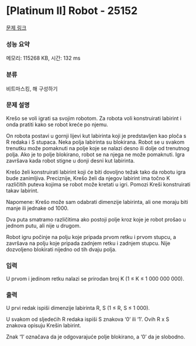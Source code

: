# [Platinum II] Robot - 25152 

[문제 링크](https://www.acmicpc.net/problem/25152) 

### 성능 요약

메모리: 115268 KB, 시간: 132 ms

### 분류

비트마스킹, 해 구성하기

### 문제 설명

<p>Krešo se voli igrati sa svojim robotom. Za robota voli konstruirati labirint i onda pratiti kako se robot kreće po njemu.</p>

<p>On robota postavi u gornji lijevi kut labirinta koji je predstavljen kao ploča s R redaka i S stupaca. Neka polja labirinta su blokirana. Robot se u svakom trenutku može pomaknuti na polje koje se nalazi desno ili dolje od trenutnog polja. Ako je to polje blokirano, robot se na njega ne može pomaknuti. Igra završava kada robot stigne u donji desni kut labirinta.</p>

<p>Krešo želi konstruirati labirint koji će biti dovoljno težak tako da robotu igra bude zanimljiva. Preciznije, Krešo želi da njegov labirint ima točno K različitih puteva kojima se robot može kretati u igri. Pomozi Kreši konstruirati takav labirint.</p>

<p>Napomene: Krešo može sam odabrati dimenzije labirinta, ali one moraju biti manje ili jednake od 1000.</p>

<p>Dva puta smatramo različitima ako postoji polje kroz koje je robot prošao u jednom putu, ali nije u drugom.</p>

<p>Robot igru počinje na polju koje pripada prvom retku i prvom stupcu, a završava na polju koje pripada zadnjem retku i zadnjem stupcu. Nije dozvoljeno blokirati nijedno od tih dvaju polja.</p>

### 입력 

 <p>U prvom i jedinom retku nalazi se prirodan broj K (1 ≤ K ≤ 1 000 000 000).</p>

### 출력 

 <p>U prvi redak ispiši dimenzije labirinta R, S (1 ≤ R, S ≤ 1 000).</p>

<p>U svakom od sljedećih R redaka ispiši S znakova ‘0’ ili ‘1’. Ovih R x S znakova opisuju Krešin labirint.</p>

<p>Znak ‘1’ označava da je odgovarajuće polje blokirano, a ‘0’ da je slobodno.</p>

